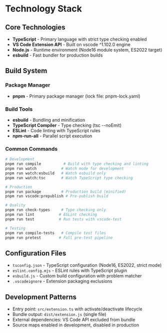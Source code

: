 # Technology Stack

## Core Technologies

- **TypeScript** - Primary language with strict type checking enabled
- **VS Code Extension API** - Built on vscode ^1.102.0 engine
- **Node.js** - Runtime environment (Node16 module system, ES2022 target)
- **esbuild** - Fast bundler for production builds

## Build System

### Package Manager
- **pnpm** - Primary package manager (lock file: pnpm-lock.yaml)

### Build Tools
- **esbuild** - Bundling and minification
- **TypeScript Compiler** - Type checking (tsc --noEmit)
- **ESLint** - Code linting with TypeScript rules
- **npm-run-all** - Parallel script execution

### Common Commands

```bash
# Development
pnpm run compile          # Build with type checking and linting
pnpm run watch           # Watch mode for development
pnpm run watch:esbuild   # Watch esbuild only
pnpm run watch:tsc       # Watch TypeScript type checking

# Production
pnpm run package         # Production build (minified)
pnpm run vscode:prepublish # Pre-publish build

# Quality
pnpm run check-types     # Type checking only
pnpm run lint           # ESLint checking
pnpm run test           # Run tests with vscode-test

# Testing
pnpm run compile-tests   # Compile test files
pnpm run pretest        # Full pre-test pipeline
```

## Configuration Files

- `tsconfig.json` - TypeScript configuration (Node16, ES2022, strict mode)
- `eslint.config.mjs` - ESLint rules with TypeScript plugin
- `esbuild.js` - Custom build configuration with problem matcher
- `.vscodeignore` - Extension packaging exclusions

## Development Patterns

- Entry point: `src/extension.ts` with activate/deactivate lifecycle
- Bundle output: `dist/extension.js` (single file)
- External dependencies: VS Code API excluded from bundle
- Source maps enabled in development, disabled in production
